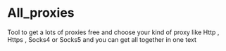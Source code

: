 # All_proxies
Tool to get a lots of proxies free and choose your kind of proxy like Http , Https , Socks4 or Socks5 and you can get all together in one text
